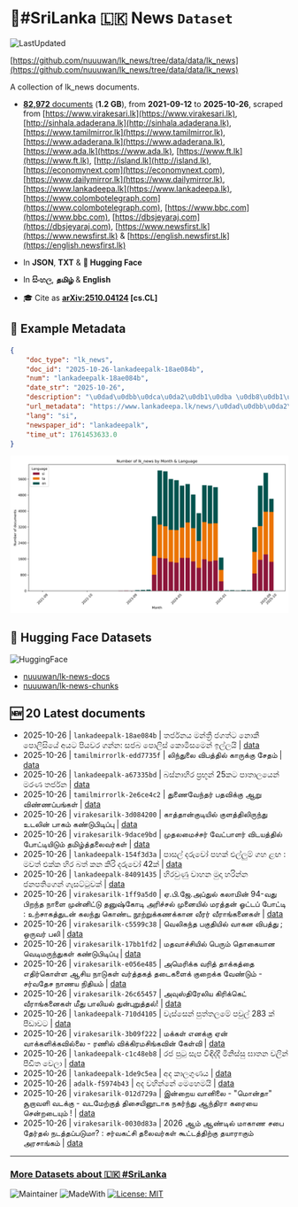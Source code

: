 # 📄#SriLanka 🇱🇰 News `Dataset`

![LastUpdated](https://img.shields.io/badge/last_updated-2025--10--26_10:17:38-green)

[https://github.com/nuuuwan/lk_news/tree/data/data/lk_news](https://github.com/nuuuwan/lk_news/tree/data/data/lk_news)

A collection of lk_news documents.

- [**82,972** documents](https://github.com/nuuuwan/lk_news/tree/data/data/lk_news) (**1.2 GB**), from **2021-09-12** to **2025-10-26**, scraped from [https://www.virakesari.lk](https://www.virakesari.lk), [http://sinhala.adaderana.lk](http://sinhala.adaderana.lk), [https://www.tamilmirror.lk](https://www.tamilmirror.lk), [https://www.adaderana.lk](https://www.adaderana.lk), [https://www.ada.lk](https://www.ada.lk), [https://www.ft.lk](https://www.ft.lk), [http://island.lk](http://island.lk), [https://economynext.com](https://economynext.com), [https://www.dailymirror.lk](https://www.dailymirror.lk), [https://www.lankadeepa.lk](https://www.lankadeepa.lk), [https://www.colombotelegraph.com](https://www.colombotelegraph.com), [https://www.bbc.com](https://www.bbc.com), [https://dbsjeyaraj.com](https://dbsjeyaraj.com), [https://www.newsfirst.lk](https://www.newsfirst.lk) & [https://english.newsfirst.lk](https://english.newsfirst.lk)

- In **JSON**, **TXT** & **🤗 Hugging Face**

- In **සිංහල**, **தமிழ்** & **English**

- 🎓 Cite as **[arXiv:2510.04124](https://arxiv.org/abs/2510.04124) [cs.CL]**

## 📝 Example Metadata

```json
{
    "doc_type": "lk_news",
    "doc_id": "2025-10-26-lankadeepalk-18ae084b",
    "num": "lankadeepalk-18ae084b",
    "date_str": "2025-10-26",
    "description": "\u0dad\u0dbb\u0dca\u0da2\u0db1\u0dba \u0db8\u0db1\u0dca\u0dad\u0dca\u200d\u0dbb\u0dd3 \u0da2\u0d9c\u0dad\u0dca\u0da7  \u0db1\u0ddc\u0d9a\u0dd3  \u0db4\u0ddc\u0dbd\u0dd2\u0dc3\u0dd2\u0dba\u0dda  \u0d85\u0dba\u0da7 \u0db4\u0dd2\u0dba\u0dc0\u0dbb \u0d9c\u0db1\u0dca\u0db1: \u0dc3\u0da2\u0db6 \u0db4\u0ddc\u0dbd\u0dd2\u0dc3\u0dca \u0d9a\u0ddc\u0db8\u0dd2\u0dc3\u0db8\u0dd9\u0db1\u0dca \u0d89\u0dbd\u0dca\u0dbd\u0dba\u0dd2",
    "url_metadata": "https://www.lankadeepa.lk/news/\u0dad\u0dbb\u0da2\u0db1\u0dba-\u0db8\u0db1\u0dad\u0dbb-\u0da2\u0d9c\u0dad\u0da7-\u0db1\u0d9a-\u0db4\u0dbd\u0dc3\u0dba-\u0d85\u0dba\u0da7-\u0db4\u0dba\u0dc0\u0dbb-\u0d9c\u0db1\u0db1-\u0dc3\u0da2\u0db6-\u0db4\u0dbd\u0dc3-\u0d9a\u0db8\u0dc3\u0db8\u0db1-\u0d89\u0dbd\u0dbd\u0dba/101-682052",
    "lang": "si",
    "newspaper_id": "lankadeepalk",
    "time_ut": 1761453633.0
}
```

![Chart](https://raw.githubusercontent.com/nuuuwan/lk_news/refs/heads/data/data/lk_news/docs_by_month_and_lang.png)

## 🤗 Hugging Face Datasets

![HuggingFace](https://img.shields.io/badge/-HuggingFace-FDEE21?style=for-the-badge&logo=HuggingFace)

- [nuuuwan/lk-news-docs](https://huggingface.co/datasets/nuuuwan/lk-news-docs)
- [nuuuwan/lk-news-chunks](https://huggingface.co/datasets/nuuuwan/lk-news-chunks)

## 🆕 20 Latest documents

- 2025-10-26 | `lankadeepalk-18ae084b` | තර්ජනය මන්ත්‍රී ජගත්ට  නොකී  පොලිසියේ  අයට පියවර ගන්න: සජබ පොලිස් කොමිසමෙන් ඉල්ලයි | [data](https://github.com/nuuuwan/lk_news/tree/data/data/lk_news/2020s/2025/2025-10-26-lankadeepalk-18ae084b)
- 2025-10-26 | `tamilmirrorlk-edd7735f` | லிந்துலை விபத்தில் காருக்கு சேதம் | [data](https://github.com/nuuuwan/lk_news/tree/data/data/lk_news/2020s/2025/2025-10-26-tamilmirrorlk-edd7735f)
- 2025-10-26 | `lankadeepalk-a67335bd` | බස්නාහිර ප්‍රභූන් 25කට පාතාලයෙන් මරණ තර්ජන | [data](https://github.com/nuuuwan/lk_news/tree/data/data/lk_news/2020s/2025/2025-10-26-lankadeepalk-a67335bd)
- 2025-10-26 | `tamilmirrorlk-2e6ce4c2` | துணைவேந்தர் பதவிக்கு ஆறு விண்ணப்பங்கள் | [data](https://github.com/nuuuwan/lk_news/tree/data/data/lk_news/2020s/2025/2025-10-26-tamilmirrorlk-2e6ce4c2)
- 2025-10-26 | `virakesarilk-3d084200` | காத்தான்குடியில் குளத்திலிருந்து உடலின் பாகம் கண்டுபிடிப்பு | [data](https://github.com/nuuuwan/lk_news/tree/data/data/lk_news/2020s/2025/2025-10-26-virakesarilk-3d084200)
- 2025-10-26 | `virakesarilk-9dace9bd` | முதலமைச்சர் வேட்பாளர் விடயத்தில் போட்டியிடும் தமிழ்த்தலைவர்கள் | [data](https://github.com/nuuuwan/lk_news/tree/data/data/lk_news/2020s/2025/2025-10-26-virakesarilk-9dace9bd)
- 2025-10-26 | `lankadeepalk-154f3d3a` | පාසල් දරුවෝ පහක් එල්ලුම් ගහ ළඟ : මවත් එක්ක  හිර බත් කන කිරි දරුවෝ  42ක් | [data](https://github.com/nuuuwan/lk_news/tree/data/data/lk_news/2020s/2025/2025-10-26-lankadeepalk-154f3d3a)
- 2025-10-26 | `lankadeepalk-84091435` | හිරවුණු වාහන මුදා හරින්න ජනපතිගෙන් ගැසට්ටුවක් | [data](https://github.com/nuuuwan/lk_news/tree/data/data/lk_news/2020s/2025/2025-10-26-lankadeepalk-84091435)
- 2025-10-26 | `virakesarilk-1ff9a5d0` | ஏ.பி.ஜே.அப்துல் கலாமின் 94-வது பிறந்த நாளை முன்னிட்டு தனுஷ்கோடி அரிச்சல் முனையில் மரத்தன் ஓட்டப் போட்டி : உற்சாகத்துடன் கலந்து கொண்ட நூற்றுக்கணக்கான வீரர் வீராங்கனைகள் | [data](https://github.com/nuuuwan/lk_news/tree/data/data/lk_news/2020s/2025/2025-10-26-virakesarilk-1ff9a5d0)
- 2025-10-26 | `virakesarilk-c5599c38` | வெலிகந்த பகுதியில் வாகன விபத்து ; ஒருவர் பலி | [data](https://github.com/nuuuwan/lk_news/tree/data/data/lk_news/2020s/2025/2025-10-26-virakesarilk-c5599c38)
- 2025-10-26 | `virakesarilk-17bb1fd2` | மதவாச்சியில் பெரும் தொகையான வெடிமருந்துகள் கண்டுபிடிப்பு | [data](https://github.com/nuuuwan/lk_news/tree/data/data/lk_news/2020s/2025/2025-10-26-virakesarilk-17bb1fd2)
- 2025-10-26 | `virakesarilk-e056e485` | அமெரிக்க வரித் தாக்கத்தை எதிர்கொள்ள ஆசிய நாடுகள் வர்த்தகத் தடைகளைக் குறைக்க வேண்டும் - சர்வதேச நாணய நிதியம் | [data](https://github.com/nuuuwan/lk_news/tree/data/data/lk_news/2020s/2025/2025-10-26-virakesarilk-e056e485)
- 2025-10-26 | `virakesarilk-26c65457` | அவுஸ்திரேலிய கிரிக்கெட் வீராங்கனைகள் மீது பாலியல் துன்புறுத்தல்! | [data](https://github.com/nuuuwan/lk_news/tree/data/data/lk_news/2020s/2025/2025-10-26-virakesarilk-26c65457)
- 2025-10-26 | `lankadeepalk-710d4105` | වැස්සෙන් පුත්තලමේ පවුල් 283 ක් පීඩාවට | [data](https://github.com/nuuuwan/lk_news/tree/data/data/lk_news/2020s/2025/2025-10-26-lankadeepalk-710d4105)
- 2025-10-26 | `virakesarilk-3b09f222` | மக்கள் எனக்கு ஏன் வாக்களிக்கவில்லை - ரணில் விக்கிரமசிங்கவின் கேள்வி | [data](https://github.com/nuuuwan/lk_news/tree/data/data/lk_news/2020s/2025/2025-10-26-virakesarilk-3b09f222)
- 2025-10-26 | `lankadeepalk-c1c48eb8` | රජ පුටු සැප විඳිද්දී මිනිස්සු ඝාතන වලින් පීඩිත වෙලා | [data](https://github.com/nuuuwan/lk_news/tree/data/data/lk_news/2020s/2025/2025-10-26-lankadeepalk-c1c48eb8)
- 2025-10-26 | `lankadeepalk-1de9c5ea` | අද කාලගුණය | [data](https://github.com/nuuuwan/lk_news/tree/data/data/lk_news/2020s/2025/2025-10-26-lankadeepalk-1de9c5ea)
- 2025-10-26 | `adalk-f5974b43` | අද වහින්නේ මෙහෙමයි | [data](https://github.com/nuuuwan/lk_news/tree/data/data/lk_news/2020s/2025/2025-10-26-adalk-f5974b43)
- 2025-10-26 | `virakesarilk-012d729a` | இன்றைய வானிலை - "மொன்தா" சூறாவளி வடக்கு - வடமேற்குத் திசையினூடாக நகர்ந்து ஆந்திரா கரையை சென்றடையும் ! | [data](https://github.com/nuuuwan/lk_news/tree/data/data/lk_news/2020s/2025/2025-10-26-virakesarilk-012d729a)
- 2025-10-26 | `virakesarilk-0030d83a` | 2026 ஆம் ஆண்டில் மாகாண சபை தேர்தல் நடத்தப்படுமா? : சர்வகட்சி தலைவர்கள் கூட்டத்திற்கு தயாராகும் அரசாங்கம் | [data](https://github.com/nuuuwan/lk_news/tree/data/data/lk_news/2020s/2025/2025-10-26-virakesarilk-0030d83a)

---

### [More Datasets about 🇱🇰 #SriLanka](https://github.com/nuuuwan/lk_datasets)

![Maintainer](https://img.shields.io/badge/maintainer-nuuuwan-red)
![MadeWith](https://img.shields.io/badge/made_with-python-blue)
[![License: MIT](https://img.shields.io/badge/License-MIT-yellow.svg)](https://opensource.org/licenses/MIT)

